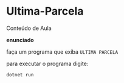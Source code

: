# Ultima-Parcela
Conteúdo de Aula 

**enunciado**

faça um programa que exiba `ULTIMA PARCELA`

para executar o programa digite:

```
dotnet run 
```